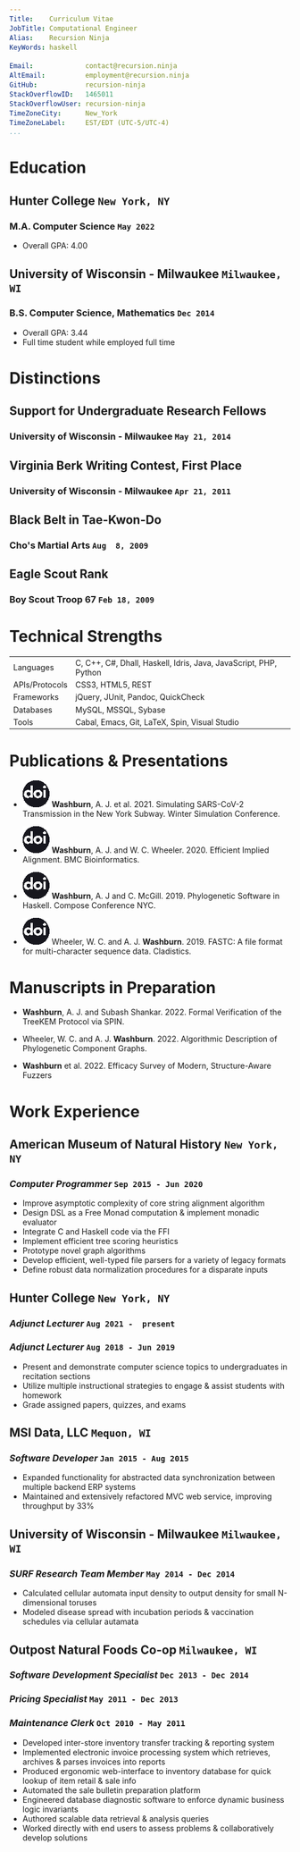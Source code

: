 ```yaml
---
Title:    Curriculum Vitae
JobTitle: Computational Engineer
Alias:    Recursion Ninja
KeyWords: haskell

Email:             contact@recursion.ninja
AltEmail:          employment@recursion.ninja
GitHub:            recursion-ninja
StackOverflowID:   1465011
StackOverflowUser: recursion-ninja
TimeZoneCity:      New_York
TimeZoneLabel:     EST/EDT (UTC-5/UTC-4)
...
```


# Education

## Hunter College `New York, NY`
### M.A. Computer Science `May 2022`

  - Overall GPA: 4.00

## University of Wisconsin - Milwaukee `Milwaukee, WI`
### B.S. Computer Science, Mathematics `Dec 2014`

  - Overall GPA: 3.44
  - Full time student while employed full time


# Distinctions

## Support for Undergraduate Research Fellows
### University of Wisconsin - Milwaukee `May 21, 2014`

## Virginia Berk Writing Contest, First Place
### University of Wisconsin - Milwaukee `Apr 21, 2011`

## Black Belt in Tae-Kwon-Do
### Cho's Martial Arts `Aug  8, 2009`

## Eagle Scout Rank
### Boy Scout Troop 67 `Feb 18, 2009`


# Technical Strengths

 |  |  |
 |:---------------|:-----------------------------------------------------------------------------|
 | Languages      | C, C++, C#, Dhall, Haskell, Idris, Java, JavaScript, PHP, Python |
 | APIs/Protocols | CSS3, HTML5, REST                             |
 | Frameworks     | jQuery, JUnit, Pandoc, QuickCheck             |
 | Databases      | MySQL, MSSQL, Sybase                          |
 | Tools          | Cabal, Emacs, Git, LaTeX, Spin, Visual Studio |


# Publications & Presentations

  - [![DOI][DOI-img]][DOI-3] **Washburn**, A. J. et al. 2021. Simulating SARS-CoV-2 Transmission in the New York Subway. Winter Simulation Conference.

  - [![DOI][DOI-img]][DOI-2] **Washburn**, A. J. and W. C. Wheeler. 2020. Efficient Implied Alignment. BMC Bioinformatics.

  - [![DOI][DOI-img]][DOI-1] **Washburn**, A. J and C. McGill. 2019. Phylogenetic Software in Haskell. Compose Conference NYC.

  - [![DOI][DOI-img]][DOI-0] Wheeler, W. C. and A. J. **Washburn**. 2019. FASTC: A file format for multi-character sequence data. Cladistics.

[DOI-img]: img/doi-logo.png
[DOI-3]:   https://ssl.linklings.net/conferences/wsc/wsc2021_program/views/includes/files/con274s3-file1.pdf
[DOI-2]:   https://doi.org/10.1186/s12859-020-03595-2
[DOI-1]:   https://www.youtube.com/watch?v=ZaboF2eP_BY
[DOI-0]:   https://doi.org/10.1111/cla.12370

# Manuscripts in Preparation

  - **Washburn**, A. J. and Subash Shankar. 2022. Formal Verification of the TreeKEM Protocol via SPIN.

  - Wheeler, W. C. and A. J. **Washburn**. 2022. Algorithmic Description of Phylogenetic Component Graphs.

  - **Washburn** et al. 2022. Efficacy Survey of Modern, Structure-Aware Fuzzers


# **Work Experience**

## American Museum of Natural History `New York, NY`
### *Computer Programmer* `Sep 2015 - Jun 2020`

  - Improve asymptotic complexity of core string alignment algorithm
  - Design DSL as a Free Monad computation & implement monadic evaluator
  - Integrate C and Haskell code via the FFI
  - Implement efficient tree scoring heuristics
  - Prototype novel graph algorithms
  - Develop efficient, well-typed file parsers for a variety of legacy formats
  - Define robust data normalization procedures for a disparate inputs

## Hunter College `New York, NY`
### *Adjunct Lecturer* `Aug 2021 -  present`
### *Adjunct Lecturer* `Aug 2018 - Jun 2019`

  - Present and demonstrate computer science topics to undergraduates in recitation sections
  - Utilize multiple instructional strategies to engage \& assist students with homework
  - Grade assigned papers, quizzes, and exams

## MSI Data, LLC `Mequon, WI`
### *Software Developer* `Jan 2015 - Aug 2015`

  - Expanded functionality for abstracted data synchronization between multiple backend ERP systems
  - Maintained and extensively refactored MVC web service, improving throughput by 33%

## University of Wisconsin - Milwaukee `Milwaukee, WI`
### *SURF Research Team Member* `May 2014 - Dec 2014`

  - Calculated cellular automata input density to output density for small N-dimensional toruses
  - Modeled disease spread with incubation periods & vaccination schedules via cellular autamata

## Outpost Natural Foods Co-op `Milwaukee, WI`
### *Software Development Specialist* `Dec 2013 - Dec 2014`
### *Pricing Specialist* `May 2011 - Dec 2013`
### *Maintenance Clerk* `Oct 2010 - May 2011`

  - Developed inter-store inventory transfer tracking & reporting system
  - Implemented electronic invoice processing system which retrieves, archives & parses invoices into reports
  - Produced ergonomic web-interface to inventory database for quick lookup of item retail & sale info
  - Automated the sale bulletin preparation platform
  - Engineered database diagnostic software to enforce dynamic business logic invariants
  - Authored scalable data retrieval & analysis queries
  - Worked directly with end users to assess problems & collaboratively develop solutions
